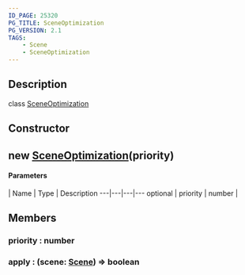 ```yaml
---
ID_PAGE: 25320
PG_TITLE: SceneOptimization
PG_VERSION: 2.1
TAGS:
    - Scene
    - SceneOptimization
---
```

## Description

class [SceneOptimization](/classes/2.3/SceneOptimization)



## Constructor

##  new [SceneOptimization](/classes/2.3/SceneOptimization)(priority)



#### Parameters
 | Name | Type | Description
---|---|---|---
optional | priority | number |   

## Members

### priority : number



### apply : (scene: [Scene](/classes/2.3/Scene)) =&gt; boolean



